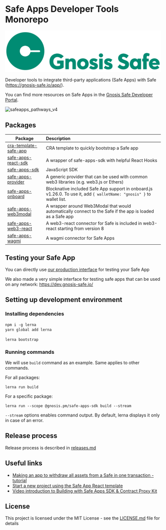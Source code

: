 # Safe Apps Developer Tools Monorepo

[![Logo](https://raw.githubusercontent.com/gnosis/safe-apps-sdk/master/assets/logo.png)](https://gnosis-safe.io/)

Developer tools to integrate third-party applications (Safe Apps) with Safe (https://gnosis-safe.io/app/).

You can find more resources on Safe Apps in the [Gnosis Safe Developer Portal](https://docs.gnosis-safe.io/build/sdks/safe-apps).

![safeapps_pathways_v4](https://user-images.githubusercontent.com/6764315/123075714-c5564100-d418-11eb-8da0-898aa163dee2.png)

## Packages

| Package                                                       | Description                                                                                                            |
|---------------------------------------------------------------|:-----------------------------------------------------------------------------------------------------------------------|
| [cra-template-safe-app](/packages/cra-template-safe-app)      | CRA template to quickly bootstrap a Safe app                                                                           |
| [safe-apps-react-sdk](/packages/safe-apps-react-sdk)          | A wrapper of safe-apps-sdk with helpful React Hooks                                                                    |
| [safe-apps-sdk](/packages/safe-apps-sdk)                      | JavaScript SDK                                                                                                         |
| [safe-apps-provider](/packages/safe-apps-provider)            | A generic provider that can be used with common web3 libraries (e.g. web3.js or Ethers)                                |
| [safe-apps-onboard](https://docs.blocknative.com/onboard)     | Blocknative included Safe App support in onboard.js v1.26.0. To use it, add `{ walletName: "gnosis" }` to wallet list. |
| [safe-apps-web3modal](/packages/safe-apps-web3modal)          | A wrapper around Web3Modal that would automatically connect to the Safe if the app is loaded as a Safe app             |
| [safe-apps-web3-react](https://github.com/Uniswap/web3-react) | A web3-react connector for Safe is included in web3-react starting from version 8                                      |
| [safe-apps-wagmi](/packages/safe-apps-wagmi)                  | A wagmi connector for Safe Apps                                                                                        |

## Testing your Safe App

You can directly use [our production interface](https://gnosis-safe.io/app) for testing your Safe App

We also made a very simple interface for testing safe apps that can be used on any network: https://dev.gnosis-safe.io/

## Setting up development environment

### Installing dependencies

```
npm i -g lerna
yarn global add lerna

lerna bootstrap
```

### Running commands

We will use `build` command as an example. Same applies to other commands.

For all packages:

```
lerna run build
```

For a specific package:

```
lerna run --scope @gnosis.pm/safe-apps-sdk build --stream
```

`--stream` options enables command output. By default, lerna displays it only in case of an error.

## Release process

Release process is described in [releases.md](/docs/releases.md)

## Useful links

- [Making an app to withdraw all assets from a Safe in one transaction - tutorial](/guides/drain-safe-app)
- [Start a new project using the Safe App React template](/packages/cra-template-safe-app)
- [Video introduction to Building with Safe Apps SDK & Contract Proxy Kit](https://www.youtube.com/watch?v=YGw8WfBw5OI)

## License

This project is licensed under the MIT License - see the [LICENSE.md](LICENSE.md) file for details
